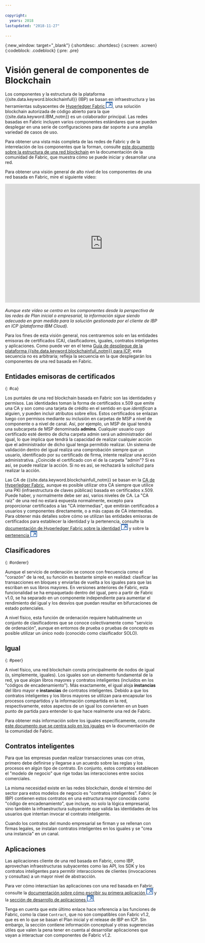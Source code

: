```yaml
---

copyright:
  years: 2018
lastupdated: "2018-11-27"

---
```


{:new_window: target="_blank"}
{:shortdesc: .shortdesc}
{:screen: .screen}
{:codeblock: .codeblock}
{:pre: .pre}

# Visión general de componentes de Blockchain

Los componentes y la estructura de la plataforma {{site.data.keyword.blockchainfull}} (IBP) se basan en infraestructura y las herramientas subyacentes de [Hyperledger Fabric ![Icono de enlace externo](images/external_link.svg "Icono de enlace externo")](https://hyperledger-fabric.readthedocs.io/en/release-1.2/), una solución blockchain autorizada de código abierto para la que {{site.data.keyword.IBM_notm}} es un colaborador principal. Las redes basadas en Fabric incluyen varios componentes estándares que se pueden desplegar en una serie de configuraciones para dar soporte a una amplia variedad de casos de uso.

Para obtener una vista más completa de las redes de Fabric y de la interrelación de los componentes que la forman, consulte
[este documento sobre la estructura de una red blockchain](https://hyperledger-fabric.readthedocs.io/en/release-1.2/network/network.html) en la documentación de la comunidad de Fabric, que muestra cómo se puede iniciar y desarrollar una red.

Para obtener una visión general de alto nivel de los componentes de una red basada en Fabric, mire el siguiente vídeo:

<iframe class="embed-responsive-item" id="youtubeplayer" title="Vídeos del plan inicial" type="text/html" width="640" height="390" src="https://www.youtube.com/embed/sJaT2L99BUo" frameborder="0" webkitallowfullscreen mozallowfullscreen allowfullscreen> </iframe>

*Aunque este vídeo se centra en los componentes desde la perspectiva de las redes de Plan inicial o empresarial, la información sigue siendo adecuada en gran medida para la solución gestionada por el cliente de IBP en ICP (plataforma IBM Cloud).*

Para los fines de esta visión general, nos centraremos solo en las entidades emisoras de certificados (CA), clasificadores, iguales, contratos inteligentes y aplicaciones. Como puede ver en el tema [Guía de despliegue de la plataforma {{site.data.keyword.blockchainfull_notm}} para ICP](/docs/services/blockchain/ibp_for_icp_deployment_guide.html), esta secuencia no es arbitraria; refleja la secuencia en la que desplegarán los componentes de una red basada en Fabric.

## Entidades emisoras de certificados
{: #ca}

Los puntales de una red blockchain basada en Fabric son las identidades y permisos. Las identidades toman la forma de certificados x.509 que emite una CA y son como una tarjeta de crédito en el sentido en que *identifican* a alguien, y pueden incluir atributos sobre ellos. Estos certificados se enlazan luego con permisos mediante su inclusión en carpetas de MSP a nivel de componente o a nivel de canal. Así, por ejemplo, un MSP de igual tendrá una subcarpeta de MSP denominada **admins**. Cualquier usuario cuyo certificado esté dentro de dicha carpeta admin será un administrador del igual, lo que implica que tendrá la capacidad de realizar cualquier acción que el administrador de dicho igual tenga permitido realizar. Un sistema de validación dentro del igual realiza una comprobación siempre que un usuario, identificado por su certificado de firma, intente realizar una acción administrativa. ¿Coincide el certificado con el de la carpeta "admin"? Si es así, se puede realizar la acción. Si no es así, se rechazará la solicitud para realizar la acción.

Las CA de {{site.data.keyword.blockchainfull_notm}} se basan en la
[CA de Hyperledger Fabric](https://hyperledger-fabric-ca.readthedocs.io/en/latest/), aunque es posible utilizar otra CA siempre que utilice una PKI (infraestructura de claves públicas) basada en certificados x.509. Puede haber, y normalmente debe ser así, varios niveles de CA. La "CA raíz" de una red no estará expuesta normalmente, excepto para proporcionar certificados a las "CA intermedias", que emitirán certificados a usuarios y componentes directamente, o a más capas de CA intermedias. Para obtener más detalles sobre cómo se utilizan las entidades emisoras de certificados para establecer la identidad y la pertenencia, consulte la
[documentación de Hyperledger Fabric sobre la identidad
![Icono de enlace externo](images/external_link.svg "Icono de enlace externo")](https://hyperledger-fabric.readthedocs.io/en/latest/identity/identity.html) y sobre la
[pertenencia
![Icono de enlace externo](images/external_link.svg "Icono de enlace externo")](https://hyperledger-fabric.readthedocs.io/en/latest/membership/membership.html)

## Clasificadores
{: #orderer}

Aunque el servicio de ordenación se conoce con frecuencia como el "corazón" de la red, su función es bastante simple en realidad: clasificar las transacciones en bloques y enviarlas de vuelta a los iguales para que las escriban en sus libros mayores. En versiones anteriores de Fabric, esta funcionalidad se ha empaquetado dentro del igual, pero a partir de Fabric v1.0, se ha separado en un componente independiente para aumentar el rendimiento del igual y los desvíos que puedan resultar en bifurcaciones de estado potenciales.

A nivel físico, esta función de ordenación requiere habitualmente un conjunto de clasificadores que se conoce colectivamente como "servicio de ordenación", aunque en entornos de prueba o pruebas de concepto es posible utilizar un único nodo (conocido como clasificador SOLO).

## Igual
{: #peer}

A nivel físico, una red blockchain consta principalmente de nodos de igual (o, simplemente, iguales). Los iguales son un elemento fundamental de la red, ya que alojan libros mayores y contratos inteligentes (incluidos en los "códigos de encadenamiento"). Más exactamente, el igual aloja
**instancias** del libro mayor e **instancias** de contratos inteligentes. Debido a que los contratos inteligentes y los libros mayores se utilizan para encapsular los procesos compartidos y la información compartida en la red, respectivamente, estos aspectos de un igual los convierten en un buen punto de partida para entender lo que hace realmente una red de Fabric.

Para obtener más información sobre los iguales específicamente, consulte
[este documento que se centra solo en los iguales](https://hyperledger-fabric.readthedocs.io/en/release-1.2/peers/peers.html) en la documentación de la comunidad de Fabric.

## Contratos inteligentes

Para que las empresas puedan realizar transacciones unas con otras, primero debe definirse y llegarse a un acuerdo sobre las reglas y los procesos en algún tipo de contrato. En conjunto, estos contratos establecen el "modelo de negocio" que rige todas las interacciones entre socios comerciales.

La misma necesidad existe en las redes blockchain, donde el término del sector para estos modelos de negocio es "contratos inteligentes". Fabric (e IBP) contienen estos contratos en una estructura mayor conocida como "código de encadenamiento", que incluye, no solo la lógica empresarial, sino también la infraestructura subyacente que valida las identidades de los usuarios que intentan invocar el contrato inteligente.

Cuando los contratos del mundo empresarial se firman y se rellenan con firmas legales, se instalan contratos inteligentes en los iguales y se "crea una instancia" en un canal.

## Aplicaciones

Las aplicaciones cliente de una red basada en Fabric, como IBP, aprovechan infraestructuras subyacentes como las API, los SDK y los contratos inteligentes para permitir interacciones de clientes (invocaciones y consultas) a un mayor nivel de abstracción.

Para ver cómo interactúan las aplicaciones con una red basada en Fabric, consulte la
[documentación sobre cómo escribir su primera aplicación
![Icono de enlace externo](images/external_link.svg "Icono de enlace externo")](https://hyperledger-fabric.readthedocs.io/en/master/write_first_app.html "Cómo escribir su primera aplicación") y la
[sección de desarrollo de aplicaciones
![Icono de enlace externo](images/external_link.svg "Icono de enlace externo")](https://hyperledger-fabric.readthedocs.io/en/master/developapps/developing_applications.html "Desarrollo de aplicaciones").

Tenga en cuenta que este último enlace hace referencia a las funciones de Fabric, como la clase
`Contract`, que no son compatibles con Fabric v1.2, que es en lo que se basan el Plan inicial y el release de IBP en ICP. Sin embargo, la sección contiene información conceptual y otras sugerencias útiles que valen la pena tener en cuenta al desarrollar aplicaciones que vayan a interactuar con componentes de Fabric v1.2.
